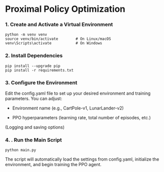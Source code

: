 # Proximal Policy Optimization


### 1. Create and Activate a Virtual Environment
```
python -m venv venv
source venv/bin/activate        # On Linux/macOS
venv\Scripts\activate           # On Windows
```

### 2. Install Dependencies
```
pip install --upgrade pip
pip install -r requirements.txt
```

### 3. Configure the Environment
Edit the config.yaml file to set up your desired environment and training parameters. You can adjust:

- Environment name (e.g., CartPole-v1, LunarLander-v2)

- PPO hyperparameters (learning rate, total number of episodes, etc.)

(Logging and saving options)

### 4. . Run the Main Script

```
python main.py
```

The script will automatically load the settings from config.yaml, initialize the environment, and begin training the PPO agent.

